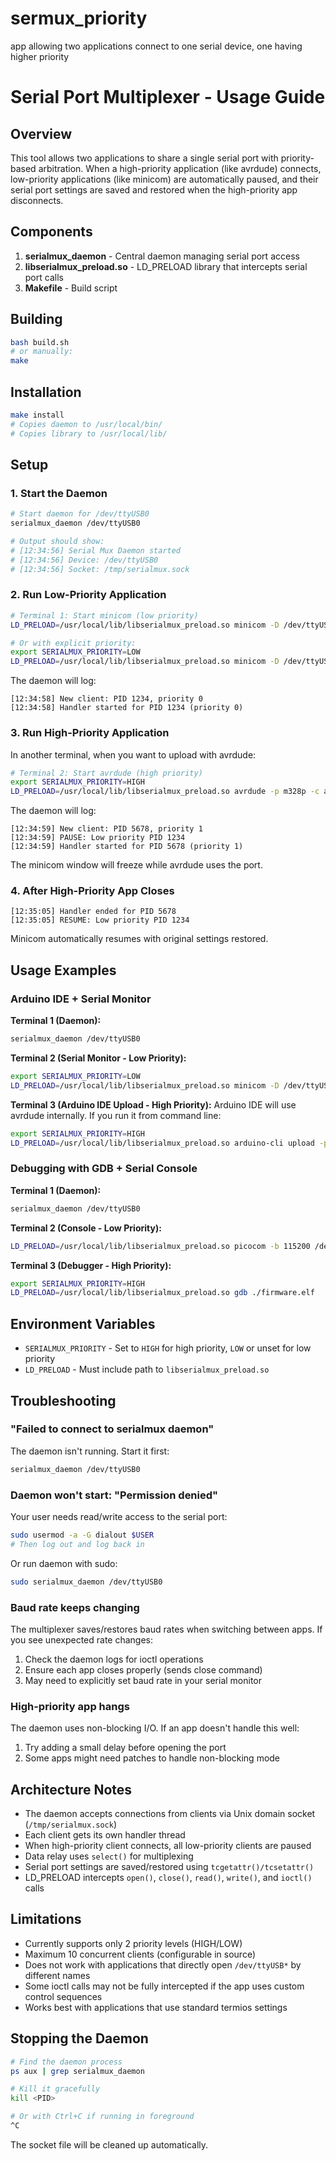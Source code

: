 # sermux_priority
app allowing two applications connect to one serial device, one having higher priority 
# Serial Port Multiplexer - Usage Guide

## Overview

This tool allows two applications to share a single serial port with priority-based arbitration. When a high-priority application (like avrdude) connects, low-priority applications (like minicom) are automatically paused, and their serial port settings are saved and restored when the high-priority app disconnects.

## Components

1. **serialmux_daemon** - Central daemon managing serial port access
2. **libserialmux_preload.so** - LD_PRELOAD library that intercepts serial port calls
3. **Makefile** - Build script

## Building

```bash
bash build.sh
# or manually:
make
```

## Installation

```bash
make install
# Copies daemon to /usr/local/bin/
# Copies library to /usr/local/lib/
```

## Setup

### 1. Start the Daemon

```bash
# Start daemon for /dev/ttyUSB0
serialmux_daemon /dev/ttyUSB0

# Output should show:
# [12:34:56] Serial Mux Daemon started
# [12:34:56] Device: /dev/ttyUSB0
# [12:34:56] Socket: /tmp/serialmux.sock
```

### 2. Run Low-Priority Application

```bash
# Terminal 1: Start minicom (low priority)
LD_PRELOAD=/usr/local/lib/libserialmux_preload.so minicom -D /dev/ttyUSB0

# Or with explicit priority:
export SERIALMUX_PRIORITY=LOW
LD_PRELOAD=/usr/local/lib/libserialmux_preload.so minicom -D /dev/ttyUSB0
```

The daemon will log:
```
[12:34:58] New client: PID 1234, priority 0
[12:34:58] Handler started for PID 1234 (priority 0)
```

### 3. Run High-Priority Application

In another terminal, when you want to upload with avrdude:

```bash
# Terminal 2: Start avrdude (high priority)
export SERIALMUX_PRIORITY=HIGH
LD_PRELOAD=/usr/local/lib/libserialmux_preload.so avrdude -p m328p -c arduino -P /dev/ttyUSB0 -U flash:w:sketch.hex
```

The daemon will log:
```
[12:34:59] New client: PID 5678, priority 1
[12:34:59] PAUSE: Low priority PID 1234
[12:34:59] Handler started for PID 5678 (priority 1)
```

The minicom window will freeze while avrdude uses the port.

### 4. After High-Priority App Closes

```
[12:35:05] Handler ended for PID 5678
[12:35:05] RESUME: Low priority PID 1234
```

Minicom automatically resumes with original settings restored.

## Usage Examples

### Arduino IDE + Serial Monitor

**Terminal 1 (Daemon):**
```bash
serialmux_daemon /dev/ttyUSB0
```

**Terminal 2 (Serial Monitor - Low Priority):**
```bash
export SERIALMUX_PRIORITY=LOW
LD_PRELOAD=/usr/local/lib/libserialmux_preload.so minicom -D /dev/ttyUSB0
```

**Terminal 3 (Arduino IDE Upload - High Priority):**
Arduino IDE will use avrdude internally. If you run it from command line:
```bash
export SERIALMUX_PRIORITY=HIGH
LD_PRELOAD=/usr/local/lib/libserialmux_preload.so arduino-cli upload -p /dev/ttyUSB0
```

### Debugging with GDB + Serial Console

**Terminal 1 (Daemon):**
```bash
serialmux_daemon /dev/ttyUSB0
```

**Terminal 2 (Console - Low Priority):**
```bash
LD_PRELOAD=/usr/local/lib/libserialmux_preload.so picocom -b 115200 /dev/ttyUSB0
```

**Terminal 3 (Debugger - High Priority):**
```bash
export SERIALMUX_PRIORITY=HIGH
LD_PRELOAD=/usr/local/lib/libserialmux_preload.so gdb ./firmware.elf
```

## Environment Variables

- `SERIALMUX_PRIORITY` - Set to `HIGH` for high priority, `LOW` or unset for low priority
- `LD_PRELOAD` - Must include path to `libserialmux_preload.so`

## Troubleshooting

### "Failed to connect to serialmux daemon"

The daemon isn't running. Start it first:
```bash
serialmux_daemon /dev/ttyUSB0
```

### Daemon won't start: "Permission denied"

Your user needs read/write access to the serial port:
```bash
sudo usermod -a -G dialout $USER
# Then log out and log back in
```

Or run daemon with sudo:
```bash
sudo serialmux_daemon /dev/ttyUSB0
```

### Baud rate keeps changing

The multiplexer saves/restores baud rates when switching between apps. If you see unexpected rate changes:

1. Check the daemon logs for ioctl operations
2. Ensure each app closes properly (sends close command)
3. May need to explicitly set baud rate in your serial monitor

### High-priority app hangs

The daemon uses non-blocking I/O. If an app doesn't handle this well:

1. Try adding a small delay before opening the port
2. Some apps might need patches to handle non-blocking mode

## Architecture Notes

- The daemon accepts connections from clients via Unix domain socket (`/tmp/serialmux.sock`)
- Each client gets its own handler thread
- When high-priority client connects, all low-priority clients are paused
- Data relay uses `select()` for multiplexing
- Serial port settings are saved/restored using `tcgetattr()/tcsetattr()`
- LD_PRELOAD intercepts `open()`, `close()`, `read()`, `write()`, and `ioctl()` calls

## Limitations

- Currently supports only 2 priority levels (HIGH/LOW)
- Maximum 10 concurrent clients (configurable in source)
- Does not work with applications that directly open `/dev/ttyUSB*` by different names
- Some ioctl calls may not be fully intercepted if the app uses custom control sequences
- Works best with applications that use standard termios settings

## Stopping the Daemon

```bash
# Find the daemon process
ps aux | grep serialmux_daemon

# Kill it gracefully
kill <PID>

# Or with Ctrl+C if running in foreground
^C
```

The socket file will be cleaned up automatically.
